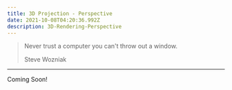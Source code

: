 ```yaml
---
title: 3D Projection - Perspective
date: 2021-10-08T04:20:36.992Z
description: 3D-Rendering-Perspective
---
```


> Never trust a computer you can't throw out a window.
>
> <footer>Steve Wozniak</footer>

---

Coming Soon!